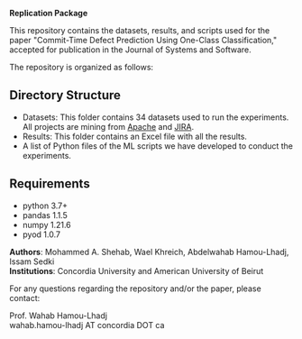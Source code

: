 <b>Replication Package</b>

This repository contains the datasets, results, and scripts used for the paper "Commit-Time Defect Prediction Using One-Class Classification," accepted for publication in the Journal of Systems and Software.

The repository is organized as follows:

## Directory Structure

- Datasets: This folder contains 34 datasets used to run the experiments. All projects are mining from [Apache](https://projects.apache.org/projects.html?language) and [JIRA](https://www.atlassian.com/software/jira).
- Results: This folder contains an Excel file with all the results.
- A list of Python files of the ML scripts we have developed to conduct the experiments.

## Requirements

* python 3.7+
* pandas 1.1.5
* numpy 1.21.6
* pyod 1.0.7


**Authors**: Mohammed A. Shehab, Wael Khreich, Abdelwahab Hamou-Lhadj, Issam Sedki <br>
**Institutions**: Concordia University and American University of Beirut

For any questions regarding the repository and/or the paper, please contact:

Prof. Wahab Hamou-Lhadj<br>
wahab.hamou-lhadj AT concordia DOT ca



